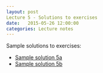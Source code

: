 ```yaml
---
layout: post
Lecture 5 - Solutions to exercises
date:   2015-05-26 12:00:00
categories: Lecture notes
---
```


Sample solutions to exercises:

* [Sample solution 5a](https://github.com/ggorman/Introduction-to-stats-for-geoscientists/blob/gh-pages/notebooks/Solution-5a.ipynb)
* [Sample solution 5b](https://github.com/ggorman/Introduction-to-stats-for-geoscientists/blob/gh-pages/notebooks/Solution-5b.ipynb)

